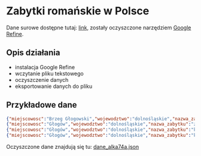 Zabytki romańskie w Polsce
==========================

Dane surowe dostępne tutaj: [link](http://pl.wikipedia.org/wiki/Zabytki_roma%C5%84skie_w_Polsce), zostały oczyszczone narzędziem [Google Refine](http://code.google.com/p/google-refine/). 

## Opis działania

- instalacja Google Refine
- wczytanie pliku tekstowego 
- oczyszczenie danych
- eksportowanie danych do pliku

## Przykładowe dane
```json
{"miejscowosc":"Brzeg Głogowski","wojewodztwo":"dolnośląskie","nazwa_zabytku":"Kościół Bożego Ciała","data":"XIII w."}
{"miejscowosc":"Głogów","wojewodztwo":"dolnośląskie","nazwa_zabytku":"zamek książęcy","data":"XIII w."}
{"miejscowosc":"Głogów","wojewodztwo":"dolnośląskie","nazwa_zabytku":"kościół św. Piotra","data":"XII w."}
{"miejscowosc":"Głogów","wojewodztwo":"dolnośląskie","nazwa_zabytku":"kolegiata Wniebowzięcia NMP","data":"XIII w."}
```
Oczyszczone dane znajdują się tu: [dane_alka74a.json](https://github.com/alka74a/Zabytki_Romanskie/blob/master/dane_alka74a.json)
